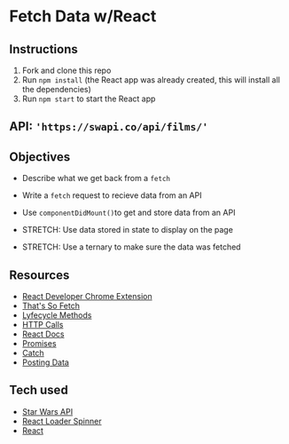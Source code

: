 # Fetch Data w/React

## Instructions
1. Fork and clone this repo
2. Run `npm install` (the React app was already created, this will install all the dependencies)
3. Run `npm start` to start the React app

## API: `'https://swapi.co/api/films/'`
## Objectives

* Describe what we get back from a `fetch`
* Write a `fetch` request to recieve data from an API
* Use `componentDidMount()`to get and store data from an API

* STRETCH: Use data stored in state to display on the page
* STRETCH: Use a ternary to make sure the data was fetched


## Resources

* [React Developer Chrome Extension](https://chrome.google.com/webstore/detail/react-developer-tools/fmkadmapgofadopljbjfkapdkoienihi)
* [That's So Fetch](https://developer.mozilla.org/en-US/docs/Web/API/Fetch_API/Using_Fetch#Supplying_request_options)
* [Lyfecycle Methods](https://engineering.musefind.com/react-lifecycle-methods-how-and-when-to-use-them-2111a1b692b1)
* [HTTP Calls](https://learn-2.galvanize.com/cohorts/757/blocks/6/content_files/apis/fetch-data.md)
* [React Docs](https://reactjs.org/docs/react-component.html)
* [Promises](https://pouchdb.com/2015/05/18/we-have-a-problem-with-promises.html)
* [Catch](https://danlevy.net/are-promises-broken/#3-handle-errors-where-it-makes-sense)
* [Posting Data](https://learn-2.galvanize.com/cohorts/757/blocks/6/content_files/apis/post-data.md)

## Tech used
* [Star Wars API](https://swapi.co/)
* [React Loader Spinner](https://www.npmjs.com/package/react-loader-spinner)
* [React](https://reactjs.org/)
